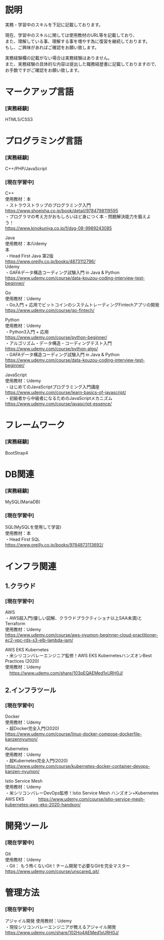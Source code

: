 # 説明
実務・学習中のスキルを下記に記載しております。<br>

現在、学習中のスキルに関しては使用教材のURL等を記載しており、<br>
また、理解している事、理解する事を増やす為に復習を継続しております。<br>
もし、ご興味があればご確認をお願い致します。

実務経験欄の記載がない場合は実務経験はありません。<br>
また、実務経験の具体的な内容は提出した職務経歴書に記載しておりますので、<br>
お手数ですがご確認をお願い致します。<br>

# マークアップ言語
### [実務経験]
HTML5/CSS3
# プログラミング言語
### [実務経験]
C++/PHP/JavaScript
### [現在学習中]
C++<br>
使用教材：本<br>
・ストラウストラップのプログラミング入門<br>
  https://www.shoeisha.co.jp/book/detail/9784798119595<br>
・プログラマの考え方がおもしろいほど身につく本 - 問題解決能力を鍛えよう！<br>
  https://www.kinokuniya.co.jp/f/dsg-08-9989243085

Java<br>
使用教材：本/Udemy<br>
本<br>
・Head First Java 第2版<br>
https://www.oreilly.co.jp/books/4873112796/<br>
Udemy<br>
・GAFAデータ構造コーディング試験入門 in Java & Python<br>
 https://www.udemy.com/course/data-kouzou-coding-interview-test-beginner/

Go<br>
使用教材：Udemy<br>
・Go入門 + 応用でビットコインのシステムトレーディングFintechアプリの開発<br>
  https://www.udemy.com/course/go-fintech/

Python<br>
使用教材：Udemy<br>
・Python3入門 + 応用<br>
  https://www.udemy.com/course/python-beginner/<br>
・アルゴリズム・データ構造・コーディングテスト入門<br>
  https://www.udemy.com/course/python-algo/<br>
・GAFAデータ構造コーディング試験入門 in Java & Python<br>
  https://www.udemy.com/course/data-kouzou-coding-interview-test-beginner/

JavaScript<br>
使用教材：Udemy<br>
・はじめてのJavaScriptプログラミング入門講座<br>
  https://www.udemy.com/course/learn-basics-of-javascript/<br>
・初級者から中級者になるためのJavaScriptメカニズム<br>
  https://www.udemy.com/course/javascript-essence/

# フレームワーク
### [実務経験]
BootStrap4

# DB関連
### [実務経験]
MySQL(MariaDB)
### [現在学習中]
SQL(MySQLを使用して学習)<br>
使用教材：本<br>
・Head First SQL<br>
  https://www.oreilly.co.jp/books/9784873113692/

# インフラ関連
## 1.クラウド<br>
### [現在学習中]
AWS<br>
・AWS超入門(優しい図解、クラウドプラクティショナ以上SAA未満)とTerraform<br>
使用教材：Udemy<br>
  https://www.udemy.com/course/aws-nyumon-beginner-cloud-practitioner-ec2-vpc-rds-s3-elb-lambda-iam/

AWS EKS Kubernetes<br>
・米シリコンバレーエンジニア監修！AWS EKS KubernetesハンズオンBest Practices (2020)<br>
使用教材：Udemy<br>
　https://www.udemy.com/share/103pEQAEMed1xURH0J/

## 2.インフラツール
### [現在学習中]
Docker<br>
使用教材：Udemy<br>
・超Docker完全入門(2020)<br>
  https://www.udemy.com/course/linux-docker-compose-dockerfile-kanzennyumon/

Kubernetes<br>
使用教材：Udemy<br>
・超Kubernetes完全入門(2020)<br>
  https://www.udemy.com/course/kubernetes-docker-container-devops-kanzen-nyumon/

Istio Service Mesh<br>
使用教材：Udemy<br>
・米シリコンバレーDevOps監修！Istio Service Mesh ハンズオン+Kubernetes AWS EKS
　　　https://www.udemy.com/course/istio-service-mesh-kubernetes-aws-eks-2020-handson/

# 開発ツール
### [現在学習中]
Git<br>
使用教材：Udemy<br>
・Git： もう怖くないGit！チーム開発で必要なGitを完全マスター<br>
  https://www.udemy.com/course/unscared_git/

# 管理方法
### [現在学習中]
アジャイル開発
使用教材：Udemy<br>
・現役シリコンバレーエンジニアが教えるアジャイル開発<br>
https://www.udemy.com/share/102Ho4AEMed1xURH0J/
